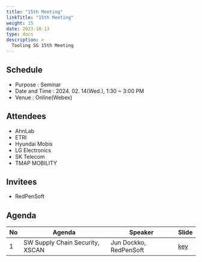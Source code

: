 ```yaml
---
title: "15th Meeting"
linkTitle: "15th Meeting"
weight: 15
date: 2023-10-13
type: docs
description: >
  Tooling SG 15th Meeting
---
```


## Schedule

* Purpose : Seminar
* Date and Time : 2024. 02. 14(Wed.), 1:30 ~ 3:00 PM
* Venue : Online(Webex)

## Attendees
* AhnLab
* ETRI
* Hyundai Mobis
* LG Electronics
* SK Telecom
* TMAP MOBILITY

## Invitees
* RedPenSoft

## Agenda
| No | Agenda           | Speaker | Slide |
|----|-----------------|------|------|
| 1  | SW Supply Chain Security, XSCAN | Jun Dockko, RedPenSoft | [key](XSCAN_introduction.pdf) |